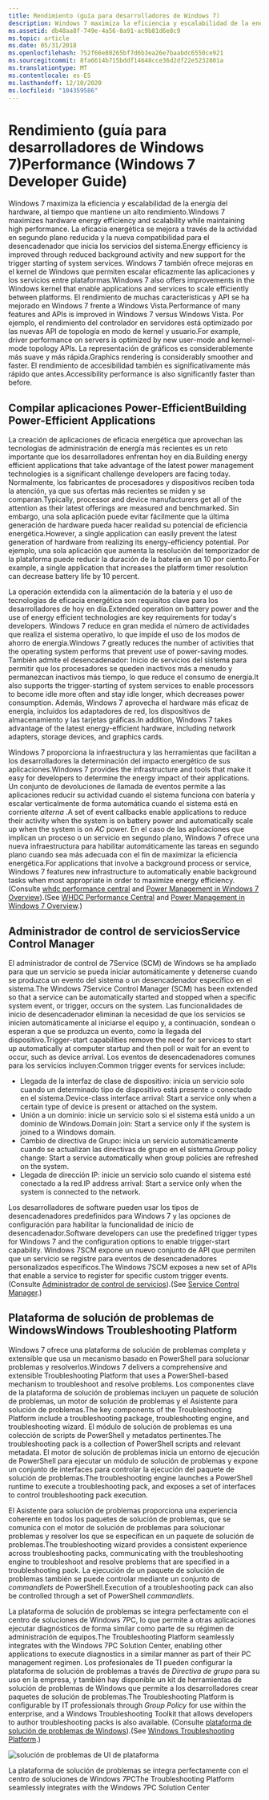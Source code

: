 ```yaml
---
title: Rendimiento (guía para desarrolladores de Windows 7)
description: Windows 7 maximiza la eficiencia y escalabilidad de la energía del hardware, al tiempo que mantiene un alto rendimiento.
ms.assetid: db48aa8f-749e-4a56-8a91-ac9b81d6e8c9
ms.topic: article
ms.date: 05/31/2018
ms.openlocfilehash: 752f66e80265bf7d6b3ea26e7baabdc6550ce921
ms.sourcegitcommit: 8fa6614b715bddf14648cce36d2df22e5232801a
ms.translationtype: MT
ms.contentlocale: es-ES
ms.lasthandoff: 12/10/2020
ms.locfileid: "104359586"
---
```

# <a name="performance-windows-7-developer-guide"></a><span data-ttu-id="1625d-103">Rendimiento (guía para desarrolladores de Windows 7)</span><span class="sxs-lookup"><span data-stu-id="1625d-103">Performance (Windows 7 Developer Guide)</span></span>

<span data-ttu-id="1625d-104">Windows 7 maximiza la eficiencia y escalabilidad de la energía del hardware, al tiempo que mantiene un alto rendimiento.</span><span class="sxs-lookup"><span data-stu-id="1625d-104">Windows 7 maximizes hardware energy efficiency and scalability while maintaining high performance.</span></span> <span data-ttu-id="1625d-105">La eficacia energética se mejora a través de la actividad en segundo plano reducida y la nueva compatibilidad para el desencadenador que inicia los servicios del sistema.</span><span class="sxs-lookup"><span data-stu-id="1625d-105">Energy efficiency is improved through reduced background activity and new support for the trigger starting of system services.</span></span> <span data-ttu-id="1625d-106">Windows 7 también ofrece mejoras en el kernel de Windows que permiten escalar eficazmente las aplicaciones y los servicios entre plataformas.</span><span class="sxs-lookup"><span data-stu-id="1625d-106">Windows 7 also offers improvements in the Windows kernel that enable applications and services to scale efficiently between platforms.</span></span> <span data-ttu-id="1625d-107">El rendimiento de muchas características y API se ha mejorado en Windows 7 frente a Windows Vista.</span><span class="sxs-lookup"><span data-stu-id="1625d-107">Performance of many features and APIs is improved in Windows 7 versus Windows Vista.</span></span> <span data-ttu-id="1625d-108">Por ejemplo, el rendimiento del controlador en servidores está optimizado por las nuevas API de topología en modo de kernel y usuario.</span><span class="sxs-lookup"><span data-stu-id="1625d-108">For example, driver performance on servers is optimized by new user-mode and kernel-mode topology APIs.</span></span> <span data-ttu-id="1625d-109">La representación de gráficos es considerablemente más suave y más rápida.</span><span class="sxs-lookup"><span data-stu-id="1625d-109">Graphics rendering is considerably smoother and faster.</span></span> <span data-ttu-id="1625d-110">El rendimiento de accesibilidad también es significativamente más rápido que antes.</span><span class="sxs-lookup"><span data-stu-id="1625d-110">Accessibility performance is also significantly faster than before.</span></span>

## <a name="building-power-efficient-applications"></a><span data-ttu-id="1625d-111">Compilar aplicaciones Power-Efficient</span><span class="sxs-lookup"><span data-stu-id="1625d-111">Building Power-Efficient Applications</span></span>

<span data-ttu-id="1625d-112">La creación de aplicaciones de eficacia energética que aprovechan las tecnologías de administración de energía más recientes es un reto importante que los desarrolladores enfrentan hoy en día.</span><span class="sxs-lookup"><span data-stu-id="1625d-112">Building energy efficient applications that take advantage of the latest power management technologies is a significant challenge developers are facing today.</span></span> <span data-ttu-id="1625d-113">Normalmente, los fabricantes de procesadores y dispositivos reciben toda la atención, ya que sus ofertas más recientes se miden y se comparan.</span><span class="sxs-lookup"><span data-stu-id="1625d-113">Typically, processor and device manufacturers get all of the attention as their latest offerings are measured and benchmarked.</span></span> <span data-ttu-id="1625d-114">Sin embargo, una sola aplicación puede evitar fácilmente que la última generación de hardware pueda hacer realidad su potencial de eficiencia energética.</span><span class="sxs-lookup"><span data-stu-id="1625d-114">However, a single application can easily prevent the latest generation of hardware from realizing its energy-efficiency potential.</span></span> <span data-ttu-id="1625d-115">Por ejemplo, una sola aplicación que aumenta la resolución del temporizador de la plataforma puede reducir la duración de la batería en un 10 por ciento.</span><span class="sxs-lookup"><span data-stu-id="1625d-115">For example, a single application that increases the platform timer resolution can decrease battery life by 10 percent.</span></span>

<span data-ttu-id="1625d-116">La operación extendida con la alimentación de la batería y el uso de tecnologías de eficacia energética son requisitos clave para los desarrolladores de hoy en día.</span><span class="sxs-lookup"><span data-stu-id="1625d-116">Extended operation on battery power and the use of energy efficient technologies are key requirements for today's developers.</span></span> <span data-ttu-id="1625d-117">Windows 7 reduce en gran medida el número de actividades que realiza el sistema operativo, lo que impide el uso de los modos de ahorro de energía.</span><span class="sxs-lookup"><span data-stu-id="1625d-117">Windows 7 greatly reduces the number of activities that the operating system performs that prevent use of power-saving modes.</span></span> <span data-ttu-id="1625d-118">También admite el desencadenador: Inicio de servicios del sistema para permitir que los procesadores se queden inactivos más a menudo y permanezcan inactivos más tiempo, lo que reduce el consumo de energía.</span><span class="sxs-lookup"><span data-stu-id="1625d-118">It also supports the trigger-starting of system services to enable processors to become idle more often and stay idle longer, which decreases power consumption.</span></span> <span data-ttu-id="1625d-119">Además, Windows 7 aprovecha el hardware más eficaz de energía, incluidos los adaptadores de red, los dispositivos de almacenamiento y las tarjetas gráficas.</span><span class="sxs-lookup"><span data-stu-id="1625d-119">In addition, Windows 7 takes advantage of the latest energy-efficient hardware, including network adapters, storage devices, and graphics cards.</span></span>

<span data-ttu-id="1625d-120">Windows 7 proporciona la infraestructura y las herramientas que facilitan a los desarrolladores la determinación del impacto energético de sus aplicaciones.</span><span class="sxs-lookup"><span data-stu-id="1625d-120">Windows 7 provides the infrastructure and tools that make it easy for developers to determine the energy impact of their applications.</span></span> <span data-ttu-id="1625d-121">Un conjunto de devoluciones de llamada de eventos permite a las aplicaciones reducir su actividad cuando el sistema funciona con batería y escalar verticalmente de forma automática cuando el sistema está en corriente *alterna* .</span><span class="sxs-lookup"><span data-stu-id="1625d-121">A set of event callbacks enable applications to reduce their activity when the system is on battery power and automatically scale up when the system is on *AC* power.</span></span> <span data-ttu-id="1625d-122">En el caso de las aplicaciones que implican un proceso o un servicio en segundo plano, Windows 7 ofrece una nueva infraestructura para habilitar automáticamente las tareas en segundo plano cuando sea más adecuada con el fin de maximizar la eficiencia energética.</span><span class="sxs-lookup"><span data-stu-id="1625d-122">For applications that involve a background process or service, Windows 7 features new infrastructure to automatically enable background tasks when most appropriate in order to maximize energy efficiency.</span></span> <span data-ttu-id="1625d-123">(Consulte [whdc performance central](https://www.microsoft.com/whdc/system/sysperf/default.mspx) and [Power Management in Windows 7 Overview](https://www.climatesaverscomputing.org/wordpress/wp-content/uploads/2011/06/Power_Management_in_Windows_7_Overview.pdf)).</span><span class="sxs-lookup"><span data-stu-id="1625d-123">(See [WHDC Performance Central](https://www.microsoft.com/whdc/system/sysperf/default.mspx) and [Power Management in Windows 7 Overview](https://www.climatesaverscomputing.org/wordpress/wp-content/uploads/2011/06/Power_Management_in_Windows_7_Overview.pdf).)</span></span>

## <a name="service-control-manager"></a><span data-ttu-id="1625d-124">Administrador de control de servicios</span><span class="sxs-lookup"><span data-stu-id="1625d-124">Service Control Manager</span></span>

<span data-ttu-id="1625d-125">El administrador de control de 7Service (SCM) de Windows se ha ampliado para que un servicio se pueda iniciar automáticamente y detenerse cuando se produzca un evento del sistema o un desencadenador específico en el sistema.</span><span class="sxs-lookup"><span data-stu-id="1625d-125">The Windows 7Service Control Manager (SCM) has been extended so that a service can be automatically started and stopped when a specific system event, or trigger, occurs on the system.</span></span> <span data-ttu-id="1625d-126">Las funcionalidades de inicio de desencadenador eliminan la necesidad de que los servicios se inicien automáticamente al iniciarse el equipo y, a continuación, sondean o esperan a que se produzca un evento, como la llegada del dispositivo.</span><span class="sxs-lookup"><span data-stu-id="1625d-126">Trigger-start capabilities remove the need for services to start up automatically at computer startup and then poll or wait for an event to occur, such as device arrival.</span></span> <span data-ttu-id="1625d-127">Los eventos de desencadenadores comunes para los servicios incluyen:</span><span class="sxs-lookup"><span data-stu-id="1625d-127">Common trigger events for services include:</span></span>

-   <span data-ttu-id="1625d-128">Llegada de la interfaz de clase de dispositivo: inicia un servicio solo cuando un determinado tipo de dispositivo está presente o conectado en el sistema.</span><span class="sxs-lookup"><span data-stu-id="1625d-128">Device-class interface arrival: Start a service only when a certain type of device is present or attached on the system.</span></span>
-   <span data-ttu-id="1625d-129">Unión a un dominio: inicie un servicio solo si el sistema está unido a un dominio de Windows.</span><span class="sxs-lookup"><span data-stu-id="1625d-129">Domain join: Start a service only if the system is joined to a Windows domain.</span></span>
-   <span data-ttu-id="1625d-130">Cambio de directiva de Grupo: inicia un servicio automáticamente cuando se actualizan las directivas de grupo en el sistema.</span><span class="sxs-lookup"><span data-stu-id="1625d-130">Group policy change: Start a service automatically when group policies are refreshed on the system.</span></span>
-   <span data-ttu-id="1625d-131">Llegada de dirección IP: inicie un servicio solo cuando el sistema esté conectado a la red.</span><span class="sxs-lookup"><span data-stu-id="1625d-131">IP address arrival: Start a service only when the system is connected to the network.</span></span>

<span data-ttu-id="1625d-132">Los desarrolladores de software pueden usar los tipos de desencadenadores predefinidos para Windows 7 y las opciones de configuración para habilitar la funcionalidad de inicio de desencadenador.</span><span class="sxs-lookup"><span data-stu-id="1625d-132">Software developers can use the predefined trigger types for Windows 7 and the configuration options to enable trigger-start capability.</span></span> <span data-ttu-id="1625d-133">Windows 7SCM expone un nuevo conjunto de API que permiten que un servicio se registre para eventos de desencadenadores personalizados específicos.</span><span class="sxs-lookup"><span data-stu-id="1625d-133">The Windows 7SCM exposes a new set of APIs that enable a service to register for specific custom trigger events.</span></span> <span data-ttu-id="1625d-134">(Consulte [Administrador de control de servicios](../services/service-control-manager.md)).</span><span class="sxs-lookup"><span data-stu-id="1625d-134">(See [Service Control Manager](../services/service-control-manager.md).)</span></span>

## <a name="windows-troubleshooting-platform"></a><span data-ttu-id="1625d-135">Plataforma de solución de problemas de Windows</span><span class="sxs-lookup"><span data-stu-id="1625d-135">Windows Troubleshooting Platform</span></span>

<span data-ttu-id="1625d-136">Windows 7 ofrece una plataforma de solución de problemas completa y extensible que usa un mecanismo basado en PowerShell para solucionar problemas y resolverlos.</span><span class="sxs-lookup"><span data-stu-id="1625d-136">Windows 7 delivers a comprehensive and extensible Troubleshooting Platform that uses a PowerShell-based mechanism to troubleshoot and resolve problems.</span></span> <span data-ttu-id="1625d-137">Los componentes clave de la plataforma de solución de problemas incluyen un paquete de solución de problemas, un motor de solución de problemas y el Asistente para solución de problemas.</span><span class="sxs-lookup"><span data-stu-id="1625d-137">The key components of the Troubleshooting Platform include a troubleshooting package, troubleshooting engine, and troubleshooting wizard.</span></span> <span data-ttu-id="1625d-138">El módulo de solución de problemas es una colección de scripts de PowerShell y metadatos pertinentes.</span><span class="sxs-lookup"><span data-stu-id="1625d-138">The troubleshooting pack is a collection of PowerShell scripts and relevant metadata.</span></span> <span data-ttu-id="1625d-139">El motor de solución de problemas inicia un entorno de ejecución de PowerShell para ejecutar un módulo de solución de problemas y expone un conjunto de interfaces para controlar la ejecución del paquete de solución de problemas.</span><span class="sxs-lookup"><span data-stu-id="1625d-139">The troubleshooting engine launches a PowerShell runtime to execute a troubleshooting pack, and exposes a set of interfaces to control troubleshooting pack execution.</span></span>

<span data-ttu-id="1625d-140">El Asistente para solución de problemas proporciona una experiencia coherente en todos los paquetes de solución de problemas, que se comunica con el motor de solución de problemas para solucionar problemas y resolver los que se especifican en un paquete de solución de problemas.</span><span class="sxs-lookup"><span data-stu-id="1625d-140">The troubleshooting wizard provides a consistent experience across troubleshooting packs, communicating with the troubleshooting engine to troubleshoot and resolve problems that are specified in a troubleshooting pack.</span></span> <span data-ttu-id="1625d-141">La ejecución de un paquete de solución de problemas también se puede controlar mediante un conjunto de *commandlets* de PowerShell.</span><span class="sxs-lookup"><span data-stu-id="1625d-141">Execution of a troubleshooting pack can also be controlled through a set of PowerShell *commandlets*.</span></span>

<span data-ttu-id="1625d-142">La plataforma de solución de problemas se integra perfectamente con el centro de soluciones de Windows 7PC, lo que permite a otras aplicaciones ejecutar diagnósticos de forma similar como parte de su régimen de administración de equipos.</span><span class="sxs-lookup"><span data-stu-id="1625d-142">The Troubleshooting Platform seamlessly integrates with the Windows 7PC Solution Center, enabling other applications to execute diagnostics in a similar manner as part of their PC management regimen.</span></span> <span data-ttu-id="1625d-143">Los profesionales de TI pueden configurar la plataforma de solución de problemas a través de *Directiva de grupo* para su uso en la empresa, y también hay disponible un kit de herramientas de solución de problemas de Windows que permite a los desarrolladores crear paquetes de solución de problemas.</span><span class="sxs-lookup"><span data-stu-id="1625d-143">The Troubleshooting Platform is configurable by IT professionals through *Group Policy* for use within the enterprise, and a Windows Troubleshooting Toolkit that allows developers to author troubleshooting packs is also available.</span></span> <span data-ttu-id="1625d-144">(Consulte [plataforma de solución de problemas de Windows](/previous-versions/windows/desktop/wintt/windows-troubleshooting-toolkit-portal)).</span><span class="sxs-lookup"><span data-stu-id="1625d-144">(See [Windows Troubleshooting Platform](/previous-versions/windows/desktop/wintt/windows-troubleshooting-toolkit-portal).)</span></span>

![solución de problemas de UI de plataforma](images/windows7-devguide-troubleshoot.jpg)

<span data-ttu-id="1625d-146">La plataforma de solución de problemas se integra perfectamente con el centro de soluciones de Windows 7PC</span><span class="sxs-lookup"><span data-stu-id="1625d-146">The Troubleshooting Platform seamlessly integrates with the Windows 7PC Solution Center</span></span>

 

 
